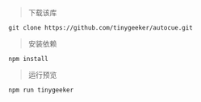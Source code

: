 

> 下载该库
```
git clone https://github.com/tinygeeker/autocue.git
```

> 安装依赖
```
npm install
```

> 运行预览
```
npm run tinygeeker
```
